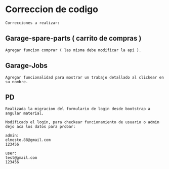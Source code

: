 # Correccion de codigo

    Correcciones a realizar:

## Garage-spare-parts ( carrito de compras )

    Agregar funcion comprar ( las misma debe modificar la api ).

## Garage-Jobs

    Agregar funcionalidad para mostrar un trabajo detallado al clickear en su nombre.
    
## PD

    Realizada la migracion del formulario de login desde bootstrap a angular material.

    Modificado el login, para checkear funcionamiento de usuario o admin dejo aca los datos para probar:

    admin:
    elmeste.88@gmail.com
    123456

    user:
    test@gmail.com
    123456
